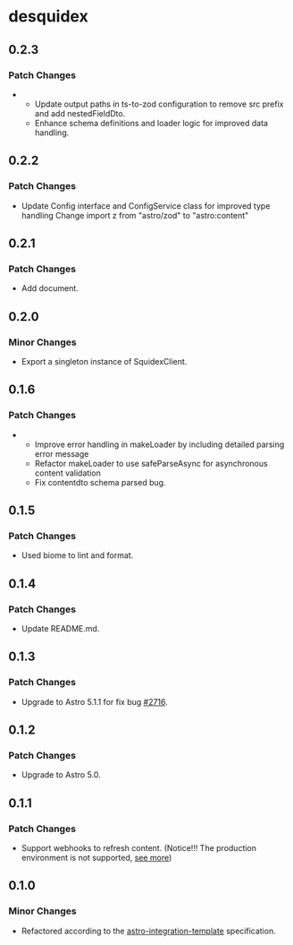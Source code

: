 # desquidex

## 0.2.3

### Patch Changes

- - Update output paths in ts-to-zod configuration to remove src prefix and add nestedFieldDto.
  - Enhance schema definitions and loader logic for improved data handling.

## 0.2.2

### Patch Changes

- Update Config interface and ConfigService class for improved type handling
  Change import z from "astro/zod" to "astro:content"

## 0.2.1

### Patch Changes

- Add document.

## 0.2.0

### Minor Changes

- Export a singleton instance of SquidexClient.

## 0.1.6

### Patch Changes

- - Improve error handling in makeLoader by including detailed parsing error message
  - Refactor makeLoader to use safeParseAsync for asynchronous content validation
  - Fix contentdto schema parsed bug.

## 0.1.5

### Patch Changes

- Used biome to lint and format.

## 0.1.4

### Patch Changes

- Update README.md.

## 0.1.3

### Patch Changes

- Upgrade to Astro 5.1.1 for fix bug [#2716](https://github.com/withastro/starlight/issues/2716).

## 0.1.2

### Patch Changes

- Upgrade to Astro 5.0.

## 0.1.1

### Patch Changes

- Support webhooks to refresh content. (Notice!!! The production environment is not supported, [see more](https://answers.netlify.com/t/netlify-dont-work-for-my-astro-middleware-endpoint/129673/11))

## 0.1.0

### Minor Changes

- Refactored according to the [astro-integration-template](https://github.com/florian-lefebvre/astro-integration-template) specification.
